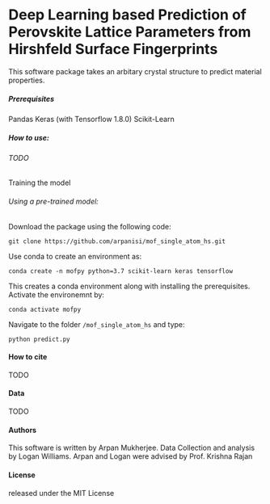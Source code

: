 # Deep Learning based Prediction of Perovskite Lattice Parameters from Hirshfeld Surface Fingerprints

This software package takes an arbitary crystal structure to predict material properties.

##### Prerequisites

Pandas
Keras (with Tensorflow 1.8.0)
Scikit-Learn

##### How to use:

###### TODO

Training the model

###### Using a pre-trained model:

Download the package using the following code:

`git clone https://github.com/arpanisi/mof_single_atom_hs.git`

Use conda to create an environment as:

`conda create -n mofpy python=3.7 scikit-learn keras tensorflow`

This creates a conda environment along with installing the prerequisites. Activate the environemnt by:

`conda activate mofpy`

Navigate to the folder `/mof_single_atom_hs` and type:

`python predict.py`

#### How to cite

TODO

#### Data

TODO

#### Authors

This software is written by Arpan Mukherjee. Data Collection and analysis by Logan Williams. 
Arpan and Logan were advised by Prof. Krishna Rajan

#### License

released under the MIT License





